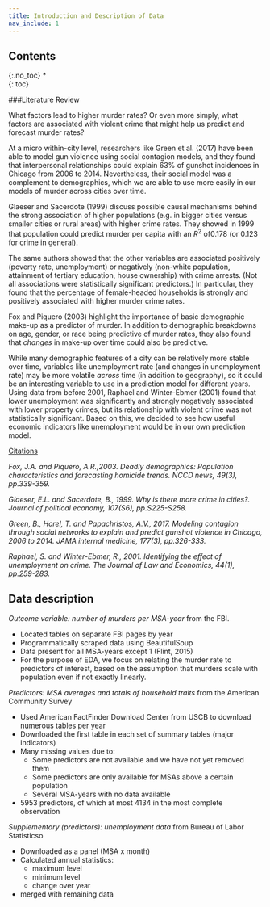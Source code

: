 ```yaml
---
title: Introduction and Description of Data 
nav_include: 1
---
```


## Contents
{:.no_toc}
*  
{: toc}

###Literature Review

What factors lead to higher murder rates? Or even more simply, what factors are associated with violent crime that might help us predict and forecast murder rates? 

At a micro within-city level, researchers like Green et al. (2017) have been able to model gun violence using social contagion models, and they found that interpersonal relationships could explain 63% of gunshot incidences in Chicago from 2006 to 2014. Nevertheless, their social model was a complement to demographics, which we are able to use more easily in our models of murder across cities over time.

Glaeser and Sacerdote (1999) discuss possible causal mechanisms behind the strong association of higher populations (e.g. in bigger cities versus smaller cities or rural areas) with higher crime rates. They showed in 1999 that population could predict murder per capita with an $R^2$ of0.178 (or 0.123 for crime in general). 

The same authors showed that the other variables are associated positively (poverty rate, unemployment) or negatively (non-white population, attainment of tertiary education, house ownership) with crime arrests. (Not all associations were statistically significant predictors.) In particular, they found that the percentage of female-headed households is strongly and positively associated with higher murder crime rates.

Fox and Piquero (2003) highlight the importance of basic demographic make-up as a predictor of murder. In addition to demographic breakdowns on age, gender, or race being predictive of murder rates, they also found that *changes* in make-up over time could also be predictive.

While many demographic features of a city can be relatively more stable over time, variables like unemployment rate (and changes in unemployment rate) may be more volatile *across* time (in addition to geography), so it could be an interesting variable to use in a prediction model for different years. Using data from before 2001, Raphael and Winter-Ebmer (2001) found that lower unemployment was significantly and strongly negatively associated with lower property crimes, but its relationship with violent crime was not statistically significant. Based on this, we decided to see how useful economic indicators like unemployment would be in our own prediction model.

<u>Citations</u>

*Fox, J.A. and Piquero, A.R.,2003. Deadly demographics: Population characteristics and forecasting homicide trends. NCCD news, 49(3), pp.339-359.*

*Glaeser, E.L. and Sacerdote, B., 1999. Why is there more crime in cities?. Journal of political economy, 107(S6), pp.S225-S258.*

*Green, B., Horel, T. and Papachristos, A.V., 2017. Modeling contagion through social networks to explain and predict gunshot violence in Chicago, 2006 to 2014. JAMA internal medicine, 177(3), pp.326-333.*

*Raphael, S. and Winter-Ebmer, R., 2001. Identifying the effect of unemployment on crime. The Journal of Law and Economics, 44(1), pp.259-283.*

## Data description
_Outcome variable: number of murders per MSA-year_ from the FBI. 
- Located tables on separate FBI pages by year
- Programmatically scraped data using BeautifulSoup 
- Data present for all MSA-years except 1 (Flint, 2015)
- For the purpose of EDA, we focus on relating the murder rate to predictors of interest, based on the assumption that murders scale with population even if not exactly linearly.

_Predictors: MSA averages and totals of household traits_ from the American Community Survey
- Used American FactFinder Download Center from USCB to download numerous tables per year
- Downloaded the first table in each set of summary tables (major indicators) 
- Many missing values due to:
  * Some predictors are not available and we have not yet removed them
  * Some predictors are only available for MSAs above a certain population
  * Several MSA-years with no data available
- 5953 predictors, of which at most 4134 in the most complete observation

_Supplementary (predictors): unemployment data_ from Bureau of Labor Statisticso
- Downloaded as a panel (MSA x month) 
- Calculated annual statistics:
  * maximum level
  * minimum level
  * change over year
- merged with remaining data